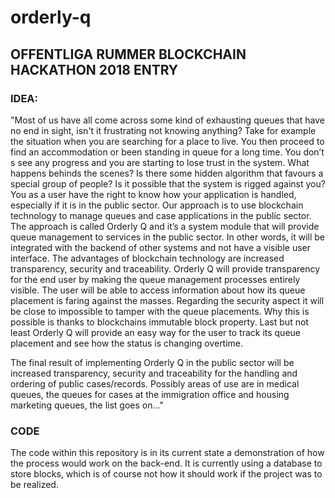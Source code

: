 # orderly-q

## OFFENTLIGA RUMMER BLOCKCHAIN HACKATHON 2018 ENTRY

### IDEA:
"Most of us have all come across some kind of exhausting queues that have no end in sight, isn't it frustrating not knowing anything? Take for example the situation when you are searching for a place to live. You then proceed to find an accommodation or been standing in queue for a long time.  You don’t s see any progress and you are starting to lose trust in the system.  What happens behinds the scenes? Is there some hidden algorithm that favours a special group of people? Is it possible that the system is rigged against you?
You as a user have the right to know how your application is handled, especially if it is in the public sector. 
Our approach is to use blockchain technology to manage queues and case applications in the public sector. The approach is called Orderly Q and it’s a system module that will provide queue management to services in the public sector.  In other words, it will be integrated with the backend of other systems and not have a visible user interface.  The advantages of blockchain technology are increased transparency, security and traceability. Orderly Q will provide transparency for the end user by making the queue management processes entirely visible.  The user will be able to access information about how its queue placement is faring against the masses. Regarding the security aspect it will be close to impossible to tamper with the queue placements. Why this is possible is thanks to blockchains immutable block property.  Last but not least Orderly Q will provide an easy way for the user to track its queue placement and see how the status is changing overtime. 

The final result of implementing Orderly Q in the public sector will be increased transparency, security and traceability for the handling and ordering of public cases/records. Possibly areas of use are in medical queues, the queues for cases at the immigration office and housing marketing queues, the list goes on…"


### CODE
The code within this repository is in its current state a demonstration of how the process would work on the back-end. It is currently using a database to store blocks, which is of course not how it should work if the project was to be realized.
